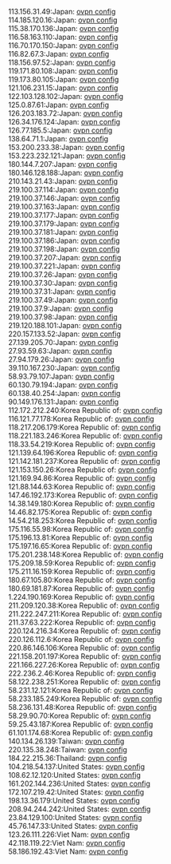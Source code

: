 113.156.31.49:Japan: [ovpn config](vpn/113_156_31_49.ovpn)  
114.185.120.16:Japan: [ovpn config](vpn/114_185_120_16.ovpn)  
115.38.170.136:Japan: [ovpn config](vpn/115_38_170_136.ovpn)  
116.58.163.110:Japan: [ovpn config](vpn/116_58_163_110.ovpn)  
116.70.170.150:Japan: [ovpn config](vpn/116_70_170_150.ovpn)  
116.82.67.3:Japan: [ovpn config](vpn/116_82_67_3.ovpn)  
118.156.97.52:Japan: [ovpn config](vpn/118_156_97_52.ovpn)  
119.171.80.108:Japan: [ovpn config](vpn/119_171_80_108.ovpn)  
119.173.80.105:Japan: [ovpn config](vpn/119_173_80_105.ovpn)  
121.106.231.15:Japan: [ovpn config](vpn/121_106_231_15.ovpn)  
122.103.128.102:Japan: [ovpn config](vpn/122_103_128_102.ovpn)  
125.0.87.61:Japan: [ovpn config](vpn/125_0_87_61.ovpn)  
126.203.183.72:Japan: [ovpn config](vpn/126_203_183_72.ovpn)  
126.34.176.124:Japan: [ovpn config](vpn/126_34_176_124.ovpn)  
126.77.185.5:Japan: [ovpn config](vpn/126_77_185_5.ovpn)  
138.64.71.1:Japan: [ovpn config](vpn/138_64_71_1.ovpn)  
153.200.233.38:Japan: [ovpn config](vpn/153_200_233_38.ovpn)  
153.223.232.121:Japan: [ovpn config](vpn/153_223_232_121.ovpn)  
180.144.7.207:Japan: [ovpn config](vpn/180_144_7_207.ovpn)  
180.146.128.188:Japan: [ovpn config](vpn/180_146_128_188.ovpn)  
210.143.21.43:Japan: [ovpn config](vpn/210_143_21_43.ovpn)  
219.100.37.114:Japan: [ovpn config](vpn/219_100_37_114.ovpn)  
219.100.37.146:Japan: [ovpn config](vpn/219_100_37_146.ovpn)  
219.100.37.163:Japan: [ovpn config](vpn/219_100_37_163.ovpn)  
219.100.37.177:Japan: [ovpn config](vpn/219_100_37_177.ovpn)  
219.100.37.179:Japan: [ovpn config](vpn/219_100_37_179.ovpn)  
219.100.37.181:Japan: [ovpn config](vpn/219_100_37_181.ovpn)  
219.100.37.186:Japan: [ovpn config](vpn/219_100_37_186.ovpn)  
219.100.37.198:Japan: [ovpn config](vpn/219_100_37_198.ovpn)  
219.100.37.207:Japan: [ovpn config](vpn/219_100_37_207.ovpn)  
219.100.37.221:Japan: [ovpn config](vpn/219_100_37_221.ovpn)  
219.100.37.26:Japan: [ovpn config](vpn/219_100_37_26.ovpn)  
219.100.37.30:Japan: [ovpn config](vpn/219_100_37_30.ovpn)  
219.100.37.31:Japan: [ovpn config](vpn/219_100_37_31.ovpn)  
219.100.37.49:Japan: [ovpn config](vpn/219_100_37_49.ovpn)  
219.100.37.9:Japan: [ovpn config](vpn/219_100_37_9.ovpn)  
219.100.37.98:Japan: [ovpn config](vpn/219_100_37_98.ovpn)  
219.120.188.101:Japan: [ovpn config](vpn/219_120_188_101.ovpn)  
220.157.133.52:Japan: [ovpn config](vpn/220_157_133_52.ovpn)  
27.139.205.70:Japan: [ovpn config](vpn/27_139_205_70.ovpn)  
27.93.59.63:Japan: [ovpn config](vpn/27_93_59_63.ovpn)  
27.94.179.26:Japan: [ovpn config](vpn/27_94_179_26.ovpn)  
39.110.167.230:Japan: [ovpn config](vpn/39_110_167_230.ovpn)  
58.93.79.107:Japan: [ovpn config](vpn/58_93_79_107.ovpn)  
60.130.79.194:Japan: [ovpn config](vpn/60_130_79_194.ovpn)  
60.138.40.254:Japan: [ovpn config](vpn/60_138_40_254.ovpn)  
90.149.176.131:Japan: [ovpn config](vpn/90_149_176_131.ovpn)  
112.172.212.240:Korea Republic of: [ovpn config](vpn/112_172_212_240.ovpn)  
116.121.77.178:Korea Republic of: [ovpn config](vpn/116_121_77_178.ovpn)  
118.217.206.179:Korea Republic of: [ovpn config](vpn/118_217_206_179.ovpn)  
118.221.183.246:Korea Republic of: [ovpn config](vpn/118_221_183_246.ovpn)  
118.33.54.219:Korea Republic of: [ovpn config](vpn/118_33_54_219.ovpn)  
121.139.64.196:Korea Republic of: [ovpn config](vpn/121_139_64_196.ovpn)  
121.142.181.237:Korea Republic of: [ovpn config](vpn/121_142_181_237.ovpn)  
121.153.150.26:Korea Republic of: [ovpn config](vpn/121_153_150_26.ovpn)  
121.169.94.86:Korea Republic of: [ovpn config](vpn/121_169_94_86.ovpn)  
121.88.144.63:Korea Republic of: [ovpn config](vpn/121_88_144_63.ovpn)  
147.46.192.173:Korea Republic of: [ovpn config](vpn/147_46_192_173.ovpn)  
14.38.149.180:Korea Republic of: [ovpn config](vpn/14_38_149_180.ovpn)  
14.46.82.175:Korea Republic of: [ovpn config](vpn/14_46_82_175.ovpn)  
14.54.218.253:Korea Republic of: [ovpn config](vpn/14_54_218_253.ovpn)  
175.116.55.98:Korea Republic of: [ovpn config](vpn/175_116_55_98.ovpn)  
175.196.13.81:Korea Republic of: [ovpn config](vpn/175_196_13_81.ovpn)  
175.197.16.65:Korea Republic of: [ovpn config](vpn/175_197_16_65.ovpn)  
175.201.238.148:Korea Republic of: [ovpn config](vpn/175_201_238_148.ovpn)  
175.209.18.59:Korea Republic of: [ovpn config](vpn/175_209_18_59.ovpn)  
175.211.16.159:Korea Republic of: [ovpn config](vpn/175_211_16_159.ovpn)  
180.67.105.80:Korea Republic of: [ovpn config](vpn/180_67_105_80.ovpn)  
180.69.181.87:Korea Republic of: [ovpn config](vpn/180_69_181_87.ovpn)  
1.224.190.169:Korea Republic of: [ovpn config](vpn/1_224_190_169.ovpn)  
211.209.120.38:Korea Republic of: [ovpn config](vpn/211_209_120_38.ovpn)  
211.222.247.211:Korea Republic of: [ovpn config](vpn/211_222_247_211.ovpn)  
211.37.63.222:Korea Republic of: [ovpn config](vpn/211_37_63_222.ovpn)  
220.124.216.34:Korea Republic of: [ovpn config](vpn/220_124_216_34.ovpn)  
220.126.112.6:Korea Republic of: [ovpn config](vpn/220_126_112_6.ovpn)  
220.86.146.106:Korea Republic of: [ovpn config](vpn/220_86_146_106.ovpn)  
221.158.201.197:Korea Republic of: [ovpn config](vpn/221_158_201_197.ovpn)  
221.166.227.26:Korea Republic of: [ovpn config](vpn/221_166_227_26.ovpn)  
222.236.2.46:Korea Republic of: [ovpn config](vpn/222_236_2_46.ovpn)  
58.122.238.251:Korea Republic of: [ovpn config](vpn/58_122_238_251.ovpn)  
58.231.12.121:Korea Republic of: [ovpn config](vpn/58_231_12_121.ovpn)  
58.233.185.249:Korea Republic of: [ovpn config](vpn/58_233_185_249.ovpn)  
58.236.131.48:Korea Republic of: [ovpn config](vpn/58_236_131_48.ovpn)  
58.29.90.70:Korea Republic of: [ovpn config](vpn/58_29_90_70.ovpn)  
59.25.43.187:Korea Republic of: [ovpn config](vpn/59_25_43_187.ovpn)  
61.101.174.68:Korea Republic of: [ovpn config](vpn/61_101_174_68.ovpn)  
140.134.26.139:Taiwan: [ovpn config](vpn/140_134_26_139.ovpn)  
220.135.38.248:Taiwan: [ovpn config](vpn/220_135_38_248.ovpn)  
184.22.215.36:Thailand: [ovpn config](vpn/184_22_215_36.ovpn)  
104.218.54.137:United States: [ovpn config](vpn/104_218_54_137.ovpn)  
108.62.12.120:United States: [ovpn config](vpn/108_62_12_120.ovpn)  
161.202.144.236:United States: [ovpn config](vpn/161_202_144_236.ovpn)  
172.107.219.42:United States: [ovpn config](vpn/172_107_219_42.ovpn)  
198.13.36.179:United States: [ovpn config](vpn/198_13_36_179.ovpn)  
208.94.244.242:United States: [ovpn config](vpn/208_94_244_242.ovpn)  
23.84.129.100:United States: [ovpn config](vpn/23_84_129_100.ovpn)  
45.76.147.33:United States: [ovpn config](vpn/45_76_147_33.ovpn)  
123.26.111.226:Viet Nam: [ovpn config](vpn/123_26_111_226.ovpn)  
42.118.119.22:Viet Nam: [ovpn config](vpn/42_118_119_22.ovpn)  
58.186.192.43:Viet Nam: [ovpn config](vpn/58_186_192_43.ovpn)  
